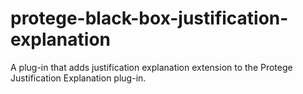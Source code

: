 protege-black-box-justification-explanation
=====================

A plug-in that adds justification explanation extension to the Protege Justification Explanation plug-in.
